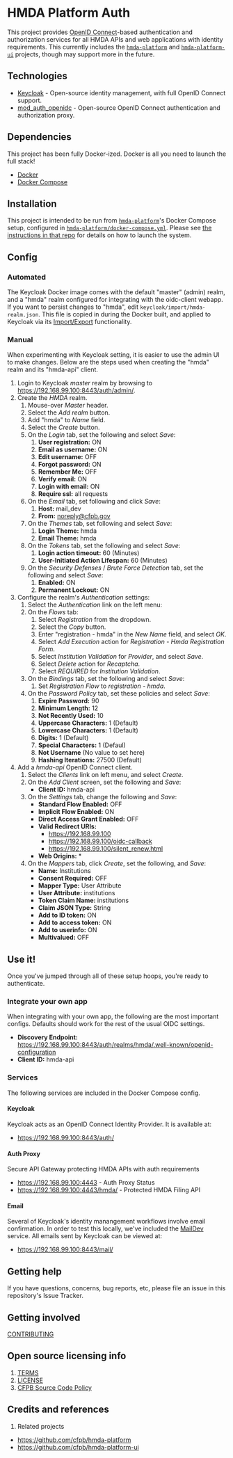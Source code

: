 # HMDA Platform Auth
This project provides [OpenID Connect](http://openid.net/connect/)-based
authentication and authorization services for all HMDA APIs and web applications 
with identity requirements.  This currently includes the
[`hmda-platform`](https://github.com/cfpb/hmda-platform) and 
[`hmda-platform-ui`](https://github.com/cfpb/hmda-platform-ui) projects,
though may support more in the future.

## Technologies

* [Keycloak](http://www.keycloak.org/) - Open-source identity management, with full OpenID Connect support.
* [mod_auth_openidc](https://github.com/pingidentity/mod_auth_openidc) - Open-source OpenID Connect authentication and authorization proxy.

## Dependencies
This project has been fully Docker-ized.  Docker is all you need to launch the full stack!

* [Docker](https://www.docker.com/)
* [Docker Compose](https://docs.docker.com/compose/)

## Installation
This project is intended to be run from [`hmda-platform`](https://github.com/cfpb/hmda-platform)'s
Docker Compose setup, configured in [`hmda-platform/docker-compose.yml`](https://github.com/cfpb/hmda-platform/blob/master/docker-compose.yml).
Please see [the instructions in that repo](https://github.com/cfpb/hmda-platform#to-run-the-entire-platform)
for details on how to launch the system.

## Config

### Automated
The Keycloak Docker image comes with the default "master" (admin) realm, and a "hmda" realm configured 
for integrating with the oidc-client webapp.  If you want to persist changes to "hmda", edit 
`keycloak/import/hmda-realm.json`.  This file is copied in during the Docker built, and applied to 
Keycloak via its [Import/Export](https://keycloak.gitbooks.io/documentation/server_admin/topics/export-import.html)
functionality.

### Manual
When experimenting with Keycloak setting, it is easier to use the admin UI to make changes.
Below are the steps used when creating the "hmda" realm and its "hmda-api" client.

1. Login to Keycloak _master_ realm by browsing to https://192.168.99.100:8443/auth/admin/.
1. Create the _HMDA_ realm.
    1. Mouse-over _Master_ header.
    1. Select the _Add realm_ button.
    1. Add "hmda" to _Name_ field.
    1. Select the _Create_ button.
    1. On the _Login_ tab, set the following and select _Save_:
        1. **User registration:** ON
        1. **Email as username:** ON
        1. **Edit username:** OFF
        1. **Forgot password:** ON
        1. **Remember Me:** OFF
        1. **Verify email:** ON
        1. **Login with email:** ON
        1. **Require ssl:** all requests
    1. On the _Email_ tab, set following and click _Save_:
        1. **Host:** mail_dev
        1. **From:** noreply@cfpb.gov 
    1. On the _Themes_ tab, set following and select _Save_:
        1. **Login Theme:** hmda
        1. **Email Theme:** hmda
    1. On the _Tokens_ tab, set the following and select _Save_:
        1. **Login action timeout:** 60 (Minutes)
        1. **User-Initiated Action Lifespan:** 60 (Minutes)
    1. On the _Security Defenses_ / _Brute Force Detection_ tab, set the following and select _Save_:
        1. **Enabled:** ON
        1. **Permanent Lockout:** ON
1. Configure the realm's _Authentication_ settings:
    1. Select the _Authentication_ link on the left menu:
    1. On the _Flows_ tab:
        1. Select _Registration_ from the dropdown.
        1. Select the _Copy_ button.
        1. Enter "registration - hmda" in the _New Name_ field, and select _OK_.
        1. Select _Add Execution_ action for _Registration - Hmda Registration Form_.
        1. Select _Institution Validation_ for _Provider_, and select _Save_.
        1. Select _Delete_ action for _Recaptcha_.
        1. Select _REQUIRED_ for _Institution Validation_.
    1. On the _Bindings_ tab, set the following and select _Save_:
        1. Set _Registration Flow_ to  _registration - hmda_.
    1. On the _Password Policy_ tab, set these policies and select _Save_:
        1. **Expire Password:** 90
        1. **Minimum Length:** 12
        1. **Not Recently Used:** 10
        1. **Uppercase Characters:** 1 (Default)
        1. **Lowercase Characters:** 1 (Default)
        1. **Digits:** 1 (Default)
        1. **Special Characters:** 1 (Defaul)
        1. **Not Username** (No value to set here)
        1. **Hashing Iterations:** 27500 (Default)
1. Add a _hmda-api_ OpenID Connect client.
    1. Select the _Clients_ link on left menu, and select _Create_.
    1. On the _Add Client_ screen, set the following and _Save_:
        * **Client ID:**  hmda-api
    1. On the _Settings_ tab, change the following and _Save_:
        * **Standard Flow Enabled:** OFF
        * **Implicit Flow Enabled:** ON
        * **Direct Access Grant Enabled:** OFF
        * **Valid Redirect URIs:** 
            * https://192.168.99.100
            * https://192.168.99.100/oidc-callback
            * https://192.168.99.100/silent_renew.html
        * **Web Origins:** *
    1. On the _Mappers_ tab, click _Create_, set the following, and _Save_:
        * **Name:** Institutions
        * **Consent Required:** OFF
        * **Mapper Type:** User Attribute
        * **User Attribute:** institutions
        * **Token Claim Name:** institutions
        * **Claim JSON Type:** String
        * **Add to ID token:** ON
        * **Add to access token:** ON
        * **Add to userinfo:** ON
        * **Multivalued:** OFF

## Use it!
Once you've jumped through all of these setup hoops, you're ready to authenticate.

### Integrate your own app
When integrating with your own app, the following are the most important configs.
Defaults should work for the rest of the usual OIDC settings.

* **Discovery Endpoint:** https://192.168.99.100:8443/auth/realms/hmda/.well-known/openid-configuration
* **Client ID:** hmda-api

### Services
The following services are included in the Docker Compose config.

#### Keycloak
Keycloak acts as an OpenID Connect Identity Provider.  It is available at:

* https://192.168.99.100:8443/auth/

#### Auth Proxy
Secure API Gateway protecting HMDA APIs with auth requirements

* https://192.168.99.100:4443 - Auth Proxy Status
* https://192.168.99.100:4443/hmda/ - Protected HMDA Filing API

#### Email
Several of Keycloak's identity manangement workflows involve email confirmation.
In order to test this locally, we've included the [MailDev](http://danfarrelly.nyc/MailDev/)
service.  All emails sent by Keycloak can be viewed at:

* https://192.168.99.100:8443/mail/

## Getting help
If you have questions, concerns, bug reports, etc, please file an issue in this repository's Issue Tracker.

## Getting involved
[CONTRIBUTING](CONTRIBUTING.md)

## Open source licensing info
1. [TERMS](TERMS.md)
2. [LICENSE](LICENSE)
3. [CFPB Source Code Policy](https://github.com/cfpb/source-code-policy/)

## Credits and references
1. Related projects
  - https://github.com/cfpb/hmda-platform
  - https://github.com/cfpb/hmda-platform-ui 

